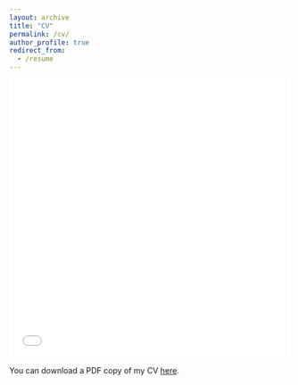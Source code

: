 ```yaml
---
layout: archive
title: "CV"
permalink: /cv/
author_profile: true
redirect_from:
  - /resume
---
```


<iframe src="/files/pdf/BERV_2_15_23.pdf" width="100%" height="500" frameborder="no" border="0" marginwidth="0" marginheight="0"></iframe>

You can download a PDF copy of my CV [here](/files/pdf/BERV_2_15_23.pdf.pdf).